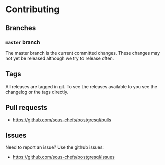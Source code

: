 # Contributing

## Branches

### `master` branch

The master branch is the current committed changes. These changes may not yet be released although we try to release often.

## Tags

All releases are tagged in git. To see the releases available to you see the changelog or the tags directly.

## Pull requests

- <https://github.com/sous-chefs/postgresql/pulls>

## Issues

Need to report an issue? Use the github issues:

- <https://github.com/sous-chefs/postgresql/issues>
